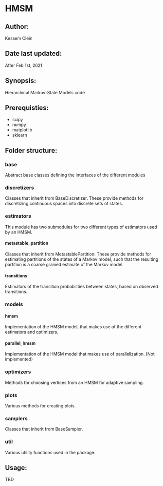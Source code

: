 # HMSM

## Author: 
Kessem Clein

## Date last updated:
After Feb 1st, 2021

## Synopsis: 
Hierarchical Markov-State Models code

## Prerequisties: 
* scipy
* numpy
* matplotlib
* sklearn

## Folder structure:
### base
Abstract base classes defining the interfaces of the different modules

### discretizers
Classes that inherit from BaseDiscretizer. These provide methods for discretizing continuous spaces into discrete sets of states.

### estimators
This module has two submodules for two different types of estimators used by an HMSM.
#### metastable_partition
Classes that inherit from MetastablePartition. These provide methods for estimating partitions of the states of a Markov model, such that the resulting partition is a coarse grained estimate of the Markov model.
#### transitions
Estimators of the transition probabilities between states, based on observed transitions.

### models
#### hmsm
Implementation of the HMSM model, that makes use of the different estimators and optimizers.
#### parallel_hmsm
Implementation of the HMSM model that makes use of parallelization. (Not implemented)

### optimizers
Methods for choosing vertices from an HMSM for adaptive sampling.

### plots
Various methods for creating plots.

### samplers
Classes that inherit from BaseSampler.

### util
Various utility functions used in the package.

## Usage:
TBD

